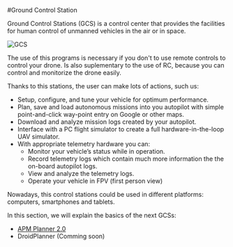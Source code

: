 #Ground Control Station

Ground Control Stations (GCS) is a control center that provides the facilities for human control of unmanned vehicles in the air or in space.

![GCS](../img/GCS/GCSintro.png)

The use of this programs is necessary if you don't to use remote controls to control your drone. Is also suplementary to the use of RC, because you can control and monitorize the drone easily.

Thanks to this stations, the user can make lots of actions, such us:

* Setup, configure, and tune your vehicle for optimum performance.
* Plan, save and load autonomous missions into you autopilot with simple point-and-click way-point entry on Google or other maps.
* Download and analyze mission logs created by your autopilot.
* Interface with a PC flight simulator to create a full hardware-in-the-loop UAV simulator.
* With appropriate telemetry hardware you can:
	 * Monitor your vehicle’s status while in operation.
     * Record telemetry logs which contain much more information the the on-board autopilot logs.
     * View and analyze the telemetry logs.
     * Operate your vehicle in FPV (first person view)

Nowadays, this control stations could be used in different platforms: computers, smartphones and tablets.

In this section, we will explain the basics of the next GCSs:

* [APM Planner 2.0](apmplanner.html)
* DroidPlanner (Comming soon)